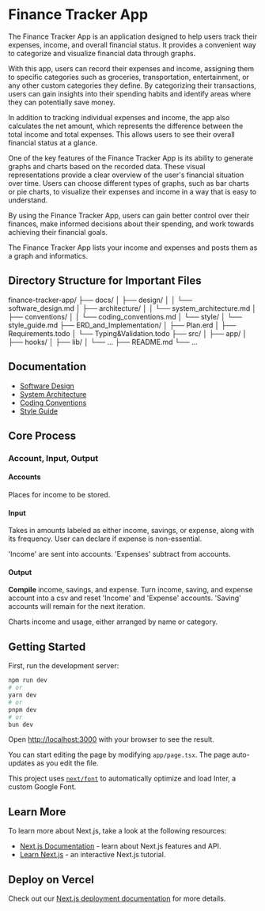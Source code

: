 # Finance Tracker App

The Finance Tracker App is an application designed to help users track their expenses, income, and overall financial status. It provides a convenient way to categorize and visualize financial data through graphs.

With this app, users can record their expenses and income, assigning them to specific categories such as groceries, transportation, entertainment, or any other custom categories they define. By categorizing their transactions, users can gain insights into their spending habits and identify areas where they can potentially save money.

In addition to tracking individual expenses and income, the app also calculates the net amount, which represents the difference between the total income and total expenses. This allows users to see their overall financial status at a glance.

One of the key features of the Finance Tracker App is its ability to generate graphs and charts based on the recorded data. These visual representations provide a clear overview of the user's financial situation over time. Users can choose different types of graphs, such as bar charts or pie charts, to visualize their expenses and income in a way that is easy to understand.

By using the Finance Tracker App, users can gain better control over their finances, make informed decisions about their spending, and work towards achieving their financial goals.

The Finance Tracker App lists your income and expenses and posts them as a graph and informatics.

## Directory Structure for Important Files
finance-tracker-app/
├── docs/
│   ├── design/
│   │   └── software_design.md
│   ├── architecture/
│   │   └── system_architecture.md
│   ├── conventions/
│   │   └── coding_conventions.md
│   └── style/
│       └── style_guide.md
├── ERD_and_Implementation/
│   ├── Plan.erd
│   ├── Requirements.todo
│   └── Typing&Validation.todo
├── src/
│   ├── app/
│   ├── hooks/
│   ├── lib/
│   └── ...
├── README.md
└── ...

## Documentation

- [Software Design](./docs/design/software_design.md)
- [System Architecture](./docs/architecture/system_architecture.md)
- [Coding Conventions](./docs/conventions/coding_conventions.md)
- [Style Guide](./docs/style/style_guide.md)

## Core Process
### Account, Input, Output
#### Accounts
Places for income to be stored.
#### Input
Takes in amounts labeled as either income, savings, or expense, along with its frequency. User can declare if expense is non-essential.

'Income' are sent into accounts. 'Expenses' subtract from accounts. 
#### Output
**Compile** income, savings, and expense. Turn income, saving, and expense account into a csv and reset 'Income' and 'Expense' accounts. 'Saving' accounts will remain for the next iteration.

Charts income and usage, either arranged by name or category.

## Getting Started
First, run the development server:

```bash
npm run dev
# or
yarn dev
# or
pnpm dev
# or
bun dev
```

Open [http://localhost:3000](http://localhost:3000) with your browser to see the result.

You can start editing the page by modifying `app/page.tsx`. The page auto-updates as you edit the file.

This project uses [`next/font`](https://nextjs.org/docs/basic-features/font-optimization) to automatically optimize and load Inter, a custom Google Font.

## Learn More

To learn more about Next.js, take a look at the following resources:
- [Next.js Documentation](https://nextjs.org/docs) - learn about Next.js features and API.
- [Learn Next.js](https://nextjs.org/learn) - an interactive Next.js tutorial.

## Deploy on Vercel

Check out our [Next.js deployment documentation](https://nextjs.org/docs/deployment) for more details.
